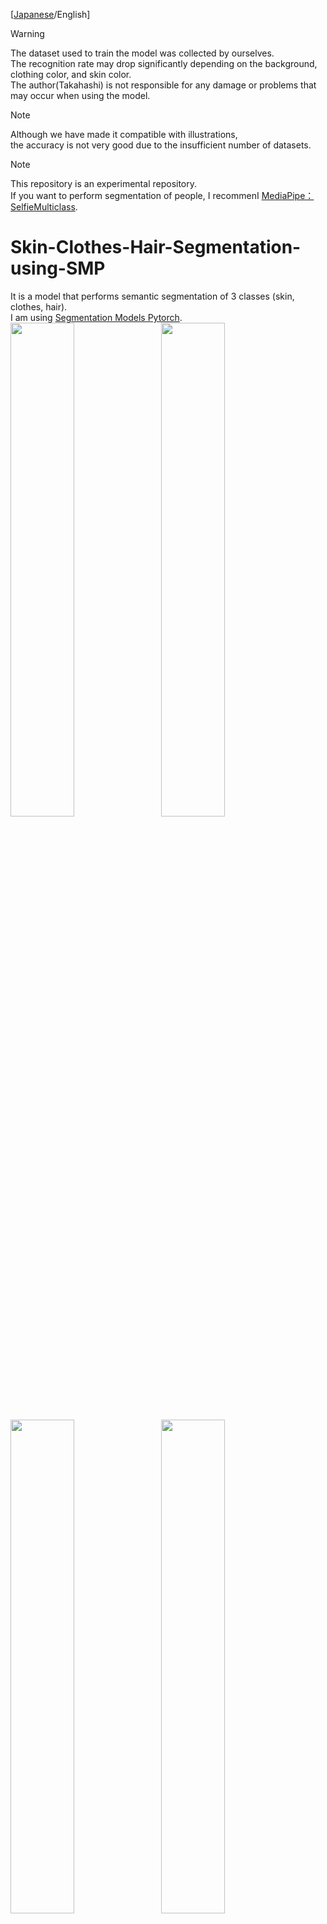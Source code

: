 [[Japanese](https://github.com/Kazuhito00/Skin-Clothes-Hair-Segmentation-using-SMP)/English]

> [!WARNING]
> The dataset used to train the model was collected by ourselves.<br>
> The recognition rate may drop significantly depending on the background, clothing color, and skin color.<br>
> The author(Takahashi) is not responsible for any damage or problems that may occur when using the model.

> [!NOTE]
> Although we have made it compatible with illustrations, <br>
> the accuracy is not very good due to the insufficient number of datasets.

> [!NOTE]
> This repository is an experimental repository. <br>If you want to perform segmentation of people, I recommenI [MediaPipe：SelfieMulticlass](https://github.com/Kazuhito00/mediapipe-python-sample?tab=readme-ov-file#%E7%94%BB%E5%83%8F%E3%82%BB%E3%82%B0%E3%83%A1%E3%83%B3%E3%83%86%E3%83%BC%E3%82%B7%E3%83%A7%E3%83%B3image-segmentation).

# Skin-Clothes-Hair-Segmentation-using-SMP
It is a model that performs semantic segmentation of 3 classes (skin, clothes, hair).<br>
I am using [Segmentation Models Pytorch](https://github.com/qubvel/segmentation_models.pytorch).<br>
<img src="https://user-images.githubusercontent.com/37477845/132933990-717324f1-2d74-4060-8b67-0bef06058ebe.gif" width="45%">　<img src="https://user-images.githubusercontent.com/37477845/132933998-eae87d48-a98f-43e1-a31c-983e1dea9c1d.gif" width="45%"><br>
<img src="https://github.com/user-attachments/assets/c7cd1491-50cf-4eab-aeea-6b5ab061be56" width="45%">　<img src="https://github.com/user-attachments/assets/4399e570-ad11-4d2c-8e81-46e17e055425" width="45%">　

In this repository, the following three types of model pth files and onnx files are prepared.
* DeepLabV3+<br>Encoder：timm-mobilenetv3_small_100<br>Parameters：2.16 million
* DeepLabV3+<br>Encoder：timm-mobilenetv3_large_100<br>Parameters：4.71 million

# Requirement 
* torch 1.9.0 or later
* torchsummary 1.5.1 or later
* albumentations 1.0.3 or later
* matplotlib 3.2.2 or later
* onnx-simplifier 0.3.6 later
* opencv-python 3.4.2 or later
* onnxruntime 1.8.1 or later

# Requirement(demo_onnx_xxxx.py)
If you want to use only demo_onnx_simple.py or demo_onnx_image_overlay.py, please install the following two.
* opencv-python 3.4.2 or later
* onnxruntime 1.8.1 or later

# Dataset
I use a total of 452 images taken by ourselves and collected from the Internet.<bR>
The dataset is private.<br><br>
Annotation is performed using [GrabCut-Annotation-Tool](https://github.com/Kazuhito00/GrabCut-Annotation-Tool), and the class assignment is as follows.<br>
* Class ID 1：Skin
* Class ID 2：Clothes
* Class ID 3：Hair

# Training
Open [[Colaboratory]Skin_Clothes_Hair_Segmentation_using_SMP.ipynb]([Colaboratory]Skin_Clothes_Hair_Segmentation_using_SMP.ipynb) in Google Colaboratory and run from top to bottom.<br>
I've committed a few datasets so that my notebook can run, but it's just a learning sample.<br>
It does not reach the accuracy of the model published in this repository.

# Demo
Here's how to run the demo.
```bash
python demo_onnx_simple.py
```
```bash
python demo_onnx_image_overlay.py
```
* --device<br>
Camera device number<br>
Default：0
* --video<br>
Video file ※If you specify a video, it will be executed in preference to the camera.<br>
Default：None
* --image<br>
image file ※If you specify a image, it will be executed in preference to the camera.<br>
Default：None
* --width<br>
Width at the time of camera capture<br>
Default：960
* --height<br>
Height at the time of camera capture<br>
Default：540
* --mirror<br>
Whether to display the image like a mirrorか<br>
Default：unspecified
* --model<br>
Use model<br>
Default：'02.model/DeepLabV3Plus(timm-mobilenetv3_small_100)_452_2.16M_0.8385/best_model_simplifier.onnx'
* --score<br>
Semantic segmentation threshold<br>
Default：0.5

# Reference
* [Segmentation Models Pytorch](https://github.com/qubvel/segmentation_models.pytorch)
* [GrabCut-Annotation-Tool](https://github.com/Kazuhito00/GrabCut-Annotation-Tool)

# Author
Kazuhito Takahashi(https://twitter.com/KzhtTkhs)
 
# License 
Skin-Clothes-Hair-Segmentation-using-SMP is under [MIT License](LICENSE).

The image of the woman image is taken from [Free Material Pakutaso](https://www.pakutaso.com).

